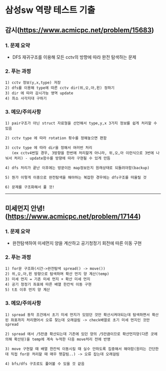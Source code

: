 삼성sw 역량 테스트 기출 
=============
## 감시(https://www.acmicpc.net/problem/15683)
### 1. 문제 요약
* DFS 재귀구조를 이용해 모든 cctv의 방향에 따라 완전 탐색하는 문제

### 2. 푸는 과정

    1) cctv 정보(y,x,type) 저장
    2) dfs를 이용해 type에 따른 cctv dir(위,오,아,왼) 정하기 
    3) dir 에 따라 감시가능 영역 update
    4) 최소 사각지대 구하기 

### 3. 메모/주의사항 
    1) pair구조가 아닌 struct 자료형을 선언해서 type,y,x 3가지 정보를 쉽게 처리할 수 있음

    2) cctv type 에 따라 rotation 횟수를 정해놓으면 편함

    3) cctv type 에 따라 dir을 정해서 여러번 처리
       (ex cctv4번일 경우, 3방향을 한번에 처리할게 아니라, 위,오,아 이런식으로 3번에 나눠서 처리) - update함수를 방향에 따라 구현될 수 있게 만듬

    4) dfs 처리가 끝난 이후에는 방문이든 map정보든지 원래상태로 되돌려야함(backup)

    5) 뭔가 이렇게 이중으로 완전탐색을 해야하는 복잡한 경우에는 dfs구조를 떠올릴 것 

    6) 문제를 구조화해서 풀 것!

--------------------------------------------------

## 미세먼지 안녕!(https://www.acmicpc.net/problem/17144)
### 1. 문제 요약
* 완전탐색하여 미세먼지 양을 계산하고 공기청정기 회전에 따른 이동 구현

### 2. 푸는 과정

    1) for문 구조화(시간->완전탐색 spread() -> move())
    2) 위,오,아,왼 방향으로 탐색하며 확산 먼지 양 계산(temp)
    3) 미세 먼지 = 기존 미세 먼지 + 확산 미세 먼지
    4) 공기 청정기 좌표에 따른 배열 한칸씩 이동 구현
    5) t초 이후 먼지 양 계산

### 3. 메모/주의사항

    1) spread 동작 조건에서 초기 미세 먼지가 있었던 것만 확산시켜야되는데 탐색하면서 확산된 좌표까지 처리했어서 오류 찾는데 오래걸림 -> check배열로 초기 미세 먼지인 것만 spread
    
    2) spread 에서 /5만큼 확산되는데 기존에 있던 양의 /5만큼이므로 확산먼지양(다른 곳에 의해 확산된)을 temp에 계속 누적한 다음 move처리 전에 반영

    3) move 구현할 때 배열 한칸씩 이동시킬 때 실수 안하도록 집중해서 해야함(원리는 간단한데 직접 for문 처리할 때 매우 헷갈림..) -> 오류 잡는데 오래걸림

    4) bfs/dfs 구조로도 풀어볼 수 있을 것 같음
